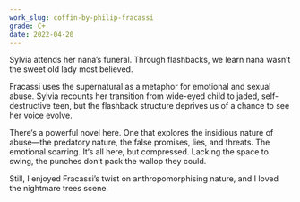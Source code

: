 ```yaml
---
work_slug: coffin-by-philip-fracassi
grade: C+
date: 2022-04-20
---
```


Sylvia attends her nana’s funeral. Through flashbacks, we learn nana wasn’t the sweet old lady most believed.

<!-- end -->

Fracassi uses the supernatural as a metaphor for emotional and sexual abuse. Sylvia recounts her transition from wide-eyed child to jaded, self-destructive teen, but the flashback structure deprives us of a chance to see her voice evolve.

There‘s a powerful novel here. One that explores the insidious nature of abuse—the predatory nature, the false promises, lies, and threats. The emotional scarring. It‘s all here, but compressed. Lacking the space to swing, the punches don’t pack the wallop they could.

Still, I enjoyed Fracassi’s twist on anthropomorphising nature, and I loved the nightmare trees scene.
